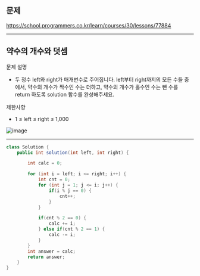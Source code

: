 
## 문제

https://school.programmers.co.kr/learn/courses/30/lessons/77884

---

## 약수의 개수와 덧셈

문제 설명
- 두 정수 left와 right가 매개변수로 주어집니다. left부터 right까지의 모든 수들 중에서, 약수의 개수가 짝수인 수는 더하고, 약수의 개수가 홀수인 수는 뺀 수를 return 하도록 solution 함수를 완성해주세요.

제한사항
- 1 ≤ left ≤ right ≤ 1,000

![image](https://user-images.githubusercontent.com/64416833/192526567-8cb31300-0e2d-4c56-8284-98bd9aaf9fe1.png)

---

```java
class Solution {
    public int solution(int left, int right) {

        int calc = 0;

        for (int i = left; i <= right; i++) {
            int cnt = 0;
            for (int j = 1; j <= i; j++) {
                if(i % j == 0) {
                    cnt++;
                }
            }

            if(cnt % 2 == 0) {
                calc += i;
            } else if(cnt % 2 == 1) {
                calc -= i;
            }
        }
        int answer = calc;
        return answer;
    }
}
```